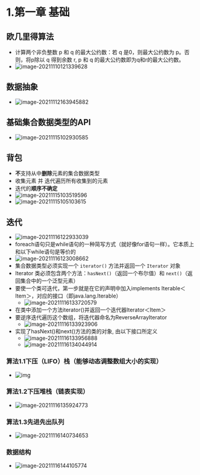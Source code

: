 # 1.第一章 基础

## 欧几里得算法

- 计算两个非负整数 p 和 q 的最大公约数：若 q 是0，则最大公约数为 p。否则，将p除以 q 得到余数 r,  p 和 q 的最大公约数即为q和r的最大公约数。
- ![image-20211110121339628](https://raw.githubusercontent.com/TWDH/Leetcode-From-Zero/pictures/img/image-20211110121339628.png)

## 数据抽象

- ![image-20211112163945882](https://raw.githubusercontent.com/TWDH/Leetcode-From-Zero/pictures/img/image-20211112163945882.png)

## 基础集合数据类型的API

- ![image-20211115102930585](https://raw.githubusercontent.com/TWDH/Leetcode-From-Zero/pictures/img/image-20211115102930585.png)

## 背包

- **不**支持从中**删除**元素的集合数据类型
- 收集元素 并 迭代遍历所有收集到的元素
- 迭代的**顺序不确定**
- ![image-20211115103519596](https://raw.githubusercontent.com/TWDH/Leetcode-From-Zero/pictures/img/image-20211115103519596.png)
- ![image-20211115105103615](https://raw.githubusercontent.com/TWDH/Leetcode-From-Zero/pictures/img/image-20211115105103615.png)

## 迭代

- ![image-20211116122933039](https://raw.githubusercontent.com/TWDH/Leetcode-From-Zero/pictures/img/image-20211116122933039.png)
- foreach语句只是while语句的一种简写方式（就好像for语句一样）。它本质上和以下while语句是等价的
-  ![image-20211116123008662](https://raw.githubusercontent.com/TWDH/Leetcode-From-Zero/pictures/img/image-20211116123008662.png)
- 集合数据类型必须实现一个 `iterator()` 方法并返回一个 `Iterator` 对象
- Iterator 类必须包含两个方法：`hasNext()`（返回一个布尔值）和 `next()`（返回集合中的一个泛型元素）
- 要使一个类可迭代，第一步就是在它的声明中加入implements Iterable＜Item＞，对应的接口（即java.lang.Iterable）
  - ![image-20211116133720579](https://raw.githubusercontent.com/TWDH/Leetcode-From-Zero/pictures/img/image-20211116133720579.png)
- 在类中添加一个方法iterator()并返回一个迭代器Iterator＜Item＞
- 要逆序迭代遍历这个数组，将迭代器命名为ReverseArrayIterator
  - ![image-20211116133923906](https://raw.githubusercontent.com/TWDH/Leetcode-From-Zero/pictures/img/image-20211116133923906.png)
- 实现了hasNext()和next()方法的类的对象, 由以下接口所定义
  - ![image-20211116133956888](https://raw.githubusercontent.com/TWDH/Leetcode-From-Zero/pictures/img/image-20211116133956888.png)
  - ![image-20211116134044914](https://raw.githubusercontent.com/TWDH/Leetcode-From-Zero/pictures/img/image-20211116134044914.png)

### 算法1.1下压（LIFO）栈（能够动态调整数组大小的实现）

- ![img](https://raw.githubusercontent.com/TWDH/Leetcode-From-Zero/pictures/img/16855761-7cc1774b0a00cc8b7e0dc3626d59b4ba.png)

### 算法1.2下压堆栈（链表实现）

- ![image-20211116135924773](https://raw.githubusercontent.com/TWDH/Leetcode-From-Zero/pictures/img/image-20211116135924773.png)

### 算法1.3先进先出队列

- ![image-20211116140734653](https://raw.githubusercontent.com/TWDH/Leetcode-From-Zero/pictures/img/image-20211116140734653.png)

### 数据结构

- ![image-20211116144105774](https://raw.githubusercontent.com/TWDH/Leetcode-From-Zero/pictures/img/image-20211116144105774.png)



























































